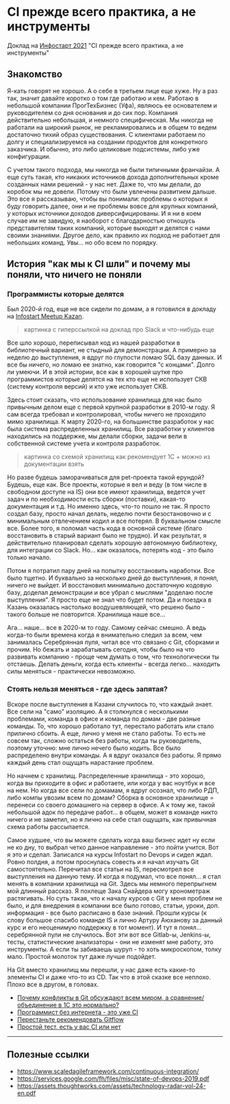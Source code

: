 # CI прежде всего практика, а не инструменты
Доклад на [Инфостарт 2021](https://event.infostart.ru/2021/) "CI прежде всего практика, а не инструменты"

## Знакомство

Я-кать говорят не хорошо. А о себе в третьем лице еще хуже. Ну а раз так, значит давайте коротко о том где работаю и кем.
Работаю в небольшой компании ПрогТехБизнес (Уфа), являюсь ее основателем и руководителем со дня основания и до сих пор. Компания действительно небольшая, и немного специфическая. Мы никогда не работали на широкий рынок, не рекламировались и в общем то ведем достаточно тихий образ существования. С клиентами работаем по долгу и специализируемся на создании продуктов для конкретного заказчика. И обычно, это либо целиковые подсистемы, либо уже конфигурации.

С учетом такого подхода, мы никогда не были типичными франчайзи. А еще суть такая, кто никаких источников дохода дополнительных кроме созданных нами решений - у нас нет. Даже то, что мы делали, до коробок мы не довели. Потому что были увлечены развитием дальше. Это все я рассказываю, чтобы вы понимали: проблемы о которых я буду говорить далее, они и не проблемы вовсе для крупных компаний, у которых источники доходов диверсифицированы. И я ни в коем случае им не завидую, я наоборот с благодарностью отношусь представителям таких компаний, которые выходят и делятся с нами своими знаниями. Другое дело, как правило их подход не работает для небольших команд. Увы... но обо всем по порядку.

## История "как мы к CI шли" и почему мы поняли, что ничего не поняли

### Программисты которые делятся

Был 2020-й год, еще не все сидели по домам, а я готовился в докладу на [Infostart Meetup Kazan](https://infostart.ru/events/1152235/).

> картинка с гиперссылкой на доклад про Slack и что-нибудь еще

Все шло хорошо, переписывал код из нашей разработки в библиотечный вариант, не стыдный для демонстрации. А примерно за неделю до выступления, я вдруг по глупости ломаю SQL базу данных. И все бы ничего, но ломаю ее знатно, как говорится "с концами". Долго ли умеючи.
И в этой истории, все как в хорошей шутке про программистов которые делятся на тех кто еще не использует СКВ (систему контроля версий) и кто уже использует СКВ.

Здесь стоит сказать, что использование хранилища для нас было привычным делом еще с первой крупной разработки в 2010-м году. Я сам всегда требовал и контролировал, чтобы ничего не проходило мимо хранилища. К марту 2020-го, на большинстве разработок у нас была система распределенных хранилищ. Все разработки у клиентов находились на поддержке, мы делали сборки, задачи вели в собственной системе учета и контроля разработок.

> картинка со схемой хранилищ как рекомендует 1С + можно из документации взять

Но разве будешь заморачиваться для pet-проекта такой ерундой? Будешь, еще как. Все проекты, которые я вел и веду (в том числе в свободном доступе на IS) они все имеют хранилища, ведется учет задач и по необходимости есть сборки (поставки), какая-то документация и т.д. Но именно здесь, что-то пошло не так. Я просто создал базу, просто начал делать, неделю почти безостановочно и с минимальным отвлечением кодил и все потерял. В буквальном смысле все. Более того, я поломал часть кода в основной системе (благо восстановить в старый вариант было не трудно). И как результат, я действительно планировал сделать хорошую автономную библиотеку, для интеграции со Slack. Но... как оказалось, потерять код - это было только начало.

Потом я потратил пару дней на попытку восстановить наработки. Все было тщетно. И буквально за несколько дней до выступления, я понял, ничего не выйдет. И восстановил минимально достаточную кодовую базу, доделал демонстрации и все убрал с мыслями "доделаю после выступления". Я просто еще не знал что будет потом. Да и поездка в Казань оказалась настолько воодушевляющей, что решено было - такого больше не повторится. Хранилища наше все...

Ага... наше... все в 2020-м то году. Самому сейчас смешно. А ведь когда-то были времена когда я внимательно следил за всем, чем занималась Серебрянная пуля, читал все что связано с Git, сборками и прочим. Но бежать и зарабатывать сегодня, чтобы было на что развивать компанию - проще чем думать о том, что технологически ты отстаешь. Делать деньги, когда есть клиенты - всегда легко... находить силы меняться - практически невозможно.
### Стоять нельзя меняться - где здесь запятая?

Вскоре после выступления в Казани случилось то, что каждый знает. Все сели на "само" изоляцию. А я столкнулся с несколькими проблемами, команда в офисе и команда по домам - две разные команды. То, что хорошо работало тут, перестало работать или стало прилично сбоить. А еще, лично у меня не стало работы. То есть не совсем так, сложно остаться без работы, когда ты  руководитель, поэтому уточню: мне лично нечего было кодить. Все было распределено внутри команды. А я вдруг оказался без работы. Я прямо каждый день стал ощущать нарастание проблем.

Но начнем с хранилищ. Распределенные хранилища - это хорошо, когда вы приходите в офис и работаете, или когда у вас ноутбук и все на нем. Но когда все сели по домамам, я вдруг осознал, что либо РДП, либо компы увозим всем по домам? Сборка в основное хранилище = перенеси со своего домашнего на сервер в офисе. А к тому же, такой небольшой адок по передаче работ... в общем, может в команде никто ничего и не заметил, но я лично на себе стал ощущать, как привычная схема работы рассыпается.

Самое худшее, что вы можете сделать когда ваш бизнес идет ну если не ко дну, то выбрал четко данное направление - это пойти учится. Вот я это и сделал. Записался на курсы Infostart по Devops и сидел ждал. Ровно полдня, а потом проснулась совесть и я начал изучать Git самостоятельно. Перечитал все статьи на IS, пересмотрел все выступления на данную тему. И когда я подумал, что все понял... я стал менять в компании хранилища на Git. Здесь мы немного перепрыгнем мой длинный рассказ. Я похлеще Зака Снайдера могу хронометраж растягивать. Но суть такая, что к началу курсов с Git у меня проблем не было, и для внедрения в компании все было готово, статьи, уроки, доп. информация - все было расписано в базе знаний. Прошли курсы (к слову большое спасибо команде IS и лично Артуру Аюханову за данный курс и его неоценимую поддержку в тот момент). И тут я понял... серебрянной пули не случилось. Вот эти вот все Gitlab-ы, Jenkins-ы, тесты, статистические анализаторы - они не изменят мне работу, это инструменты. А если ты забиваешь шуруп - то хоть микроскопом, толку мало. Простой молоток тут даже лучше подойдет.

На Git вместо хранилищ мы перешли, у нас даже есть какие-то элементы CI и даже что-то из CD. Так что в этой сказке все неплохо. Плохо все в другом, в головах.

* [Почему конфликты в Git обсуждают всем миром, а сравнение/объединение в 1С это нормально?](docs/PART_1.md)
* [Программист без интернета - это уже CI](docs/PART_2.md)
* [Перестаньте рекомендовать Gitflow](docs/PART_3.md)
* [Простой тест, есть у вас CI или нет](docs/PART_4.md)

<hr>

## Полезные ссылки

* https://www.scaledagileframework.com/continuous-integration/
* https://services.google.com/fh/files/misc/state-of-devops-2019.pdf
* https://assets.thoughtworks.com/assets/technology-radar-vol-24-en.pdf